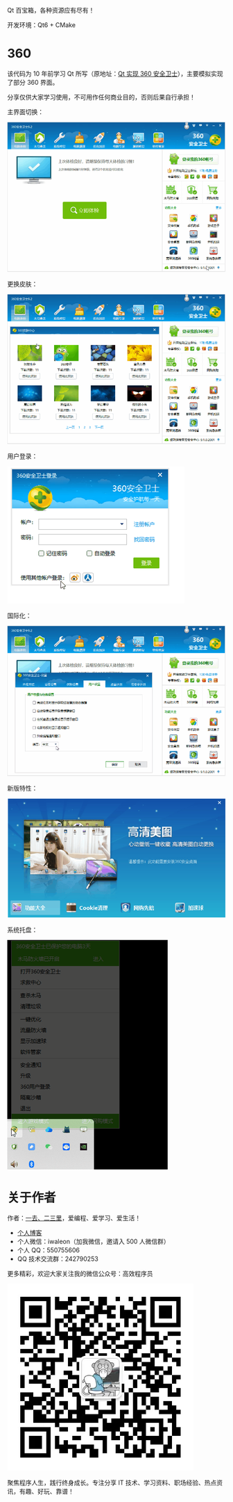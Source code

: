 Qt 百宝箱，各种资源应有尽有！

开发环境：Qt6 + CMake

# 360 

该代码为 10 年前学习 Qt 所写（原地址：[Qt 实现 360 安全卫士](https://bbs.csdn.net/topics/390614347)），主要模拟实现了部分 360 界面。

分享仅供大家学习使用，不可用作任何商业目的，否则后果自行承担！


主界面切换：

![输入图片说明](assets/360_page.gif)


更换皮肤：

![输入图片说明](assets/360_skin.gif)


用户登录：

![输入图片说明](assets/360_login.gif)


国际化：

![输入图片说明](assets/360_language.gif)


新版特性：

![输入图片说明](assets/360_character.gif)


系统托盘：

![输入图片说明](assets/360_tray.gif)

# 关于作者

作者：[一去、二三里](https://waleon.blog.csdn.net/)，爱编程、爱学习、爱生活！

- [个人博客](https://waleon.blog.csdn.net/)
- 个人微信：iwaleon（加我微信，邀请入 500 人微信群）
- 个人 QQ：550755606
- QQ 技术交流群：242790253

更多精彩，欢迎大家关注我的微信公众号：高效程序员

![输入图片说明](assets/qrcode.jpg)

聚焦程序人生，践行终身成长。专注分享 IT 技术、学习资料、职场经验、热点资讯，有趣、好玩、靠谱！
